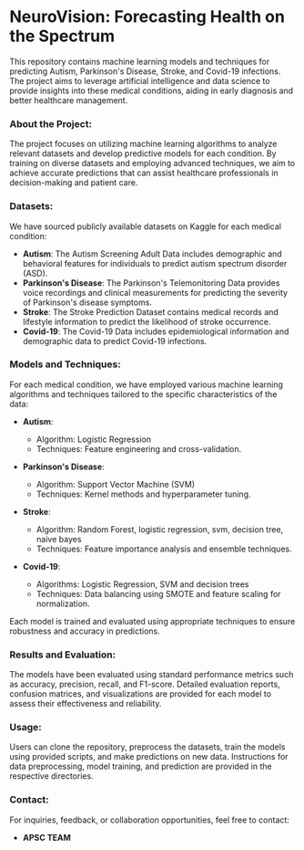 # NeuroVision: Forecasting Health on the Spectrum 

This repository contains machine learning models and techniques for predicting Autism, Parkinson's Disease, Stroke, and Covid-19 infections. The project aims to leverage artificial intelligence and data science to provide insights into these medical conditions, aiding in early diagnosis and better healthcare management.

### About the Project:
The project focuses on utilizing machine learning algorithms to analyze relevant datasets and develop predictive models for each condition. By training on diverse datasets and employing advanced techniques, we aim to achieve accurate predictions that can assist healthcare professionals in decision-making and patient care.

### Datasets:
We have sourced publicly available datasets on Kaggle for each medical condition:

- **Autism**: The Autism Screening Adult Data includes demographic and behavioral features for individuals to predict autism spectrum disorder (ASD).
- **Parkinson's Disease**: The Parkinson's Telemonitoring Data provides voice recordings and clinical measurements for predicting the severity of Parkinson's disease symptoms.
- **Stroke**: The Stroke Prediction Dataset contains medical records and lifestyle information to predict the likelihood of stroke occurrence.
- **Covid-19**: The Covid-19 Data includes epidemiological information and demographic data to predict Covid-19 infections.

### Models and Techniques:
For each medical condition, we have employed various machine learning algorithms and techniques tailored to the specific characteristics of the data:

- **Autism**:
  - Algorithm: Logistic Regression
  - Techniques: Feature engineering and cross-validation.

- **Parkinson's Disease**:
  - Algorithm: Support Vector Machine (SVM)
  - Techniques: Kernel methods and hyperparameter tuning.

- **Stroke**:
  - Algorithm: Random Forest, logistic regression, svm, decision tree, naive bayes
  - Techniques: Feature importance analysis and ensemble techniques.

- **Covid-19**:
  - Algorithms: Logistic Regression, SVM and decision trees
  - Techniques: Data balancing using SMOTE and feature scaling for normalization.

Each model is trained and evaluated using appropriate techniques to ensure robustness and accuracy in predictions.

### Results and Evaluation:
The models have been evaluated using standard performance metrics such as accuracy, precision, recall, and F1-score. Detailed evaluation reports, confusion matrices, and visualizations are provided for each model to assess their effectiveness and reliability.

### Usage:
Users can clone the repository, preprocess the datasets, train the models using provided scripts, and make predictions on new data. Instructions for data preprocessing, model training, and prediction are provided in the respective directories.

### Contact:
For inquiries, feedback, or collaboration opportunities, feel free to contact:

- **APSC TEAM**

